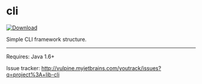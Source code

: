 cli
===

[ ![Download](https://api.bintray.com/packages/vpx/vpx-maven/cli/images/download.svg) ](https://bintray.com/vpx/vpx-maven/cli/_latestVersion)

Simple CLI framework structure.




----

Requires: Java 1.6+


Issue tracker: http://vulpine.myjetbrains.com/youtrack/issues?q=project%3A+lib-cli